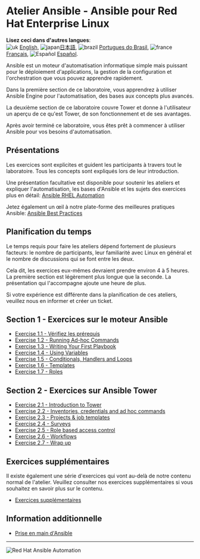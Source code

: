 # Atelier Ansible - Ansible pour Red Hat Enterprise Linux

**Lisez ceci dans d'autres langues**:
<br>![uk](../images/uk.png) [English](README.md),  ![japan](../images/japan.png)[日本語](README.ja.md), ![brazil](../images/brazil.png) [Portugues do Brasil](README.pt-br.md), ![france](../images/fr.png) [Français](README.fr.md), ![Español](../images/col.png) [Español](README.es.md).
<br>

Ansible est un moteur d'automatisation informatique simple mais puissant pour le déploiement d'applications, la gestion de la configuration et l'orchestration que vous pouvez apprendre rapidement.

Dans la première section de ce laboratoire, vous apprendrez à utiliser Ansible Engine pour l'automatisation, des bases aux concepts plus avancés.

La deuxième section de ce laboratoire couvre Tower et donne à l'utilisateur un aperçu de ce qu'est Tower, de son fonctionnement et de ses avantages.

Après avoir terminé ce laboratoire, vous êtes prêt à commencer à utiliser Ansible pour vos besoins d'automatisation.

## Présentations

Les exercices sont explicites et guident les participants à travers tout le laboratoire. Tous les concepts sont expliqués lors de leur introduction.

Une présentation facultative est disponible pour soutenir les ateliers et expliquer l'automatisation, les bases d'Ansible et les sujets des exercices plus en détail:
[Ansible RHEL Automation](../../decks/ansible_rhel.pdf)

Jetez également un œil à notre plate-forme des meilleures pratiques Ansible:
[Ansible Best Practices](../../decks/ansible_best_practices.pdf)

## Planification du temps


Le temps requis pour faire les ateliers dépend fortement de plusieurs facteurs: le nombre de participants, leur familiarité avec Linux en général et le nombre de discussions qui se font entre les deux.

Cela dit, les exercices eux-mêmes devraient prendre environ 4 à 5 heures. La première section est légèrement plus longue que la seconde. La présentation qui l'accompagne ajoute une heure de plus.

Si votre expérience est différente dans la planification de ces ateliers, veuillez nous en informer et créer un ticket.


## Section 1 - Exercices sur le moteur Ansible

 - [Exercise 1.1 - Vérifiez les prérequis](1.1-setup/README.fr.md)
 - [Exercise 1.2 - Running Ad-hoc Commands](1.2-adhoc/README.fr.md)
 - [Exercise 1.3 - Writing Your First Playbook](1.3-playbook/README.fr.md)
 - [Exercise 1.4 - Using Variables](1.4-variables/README.fr.md)
 - [Exercise 1.5 - Conditionals, Handlers and Loops](1.5-handlers/README.fr.md)
 - [Exercise 1.6 - Templates](1.6-templates/README.fr.md)
 - [Exercise 1.7 - Roles](1.7-role/README.fr.md)

## Section 2 - Exercices sur Ansible Tower

 - [Exercise 2.1 - Introduction to Tower](2.1-intro/README.fr.md)
 - [Exercise 2.2 - Inventories, credentials and ad hoc commands](2.2-cred/README.fr.md)
 - [Exercise 2.3 - Projects & job templates](2.3-projects/README.fr.md)
 - [Exercise 2.4 - Surveys](2.4-surveys/README.fr.md)
 - [Exercise 2.5 - Role based access control](2.5-rbac/README.fr.md)
 - [Exercise 2.6 - Workflows](2.6-workflows/README.fr.md)
 - [Exercise 2.7 - Wrap up](2.7-wrap/README.fr.md)

## Exercices supplémentaires

Il existe également une série d'exercices qui vont au-delà de notre contenu normal de l'atelier. Veuillez consulter nos exercices supplémentaires si vous souhaitez en savoir plus sur le contenu.

 - [Exercices supplémentaires](supplemental)

## Information additionnelle

 - [Prise en main d'Ansible](http://docs.ansible.com/ansible/latest/intro_getting_started.html)

---
![Red Hat Ansible Automation](../images/rh-ansible-automation-platform.png)
